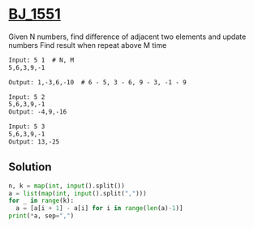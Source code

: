 # [BJ_1551](https://acmicpc.net/problem/1551)

Given N numbers, find difference of adjacent two elements and update numbers
Find result when repeat above M time

```txt
Input: 5 1  # N, M
5,6,3,9,-1

Output: 1,-3,6,-10  # 6 - 5, 3 - 6, 9 - 3, -1 - 9

Input: 5 2
5,6,3,9,-1
Output: -4,9,-16

Input: 5 3
5,6,3,9,-1
Output: 13,-25
```

## Solution

```py
n, k = map(int, input().split())
a = list(map(int, input().split(",")))
for _ in range(k):
  a = [a[i + 1] - a[i] for i in range(len(a)-1)]
print(*a, sep=",")
```
